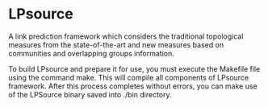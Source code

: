 # LPsource
A link prediction framework which considers the traditional topological measures from the state-of-the-art and 
new measures based on communities and overlapping groups information.

To build LPsource and prepare it for use, you must execute the Makefile file using the command make. This will compile 
all components of LPsource framework. After this process completes without errors, you can make use of the LPSource binary 
saved into ./bin directory.
